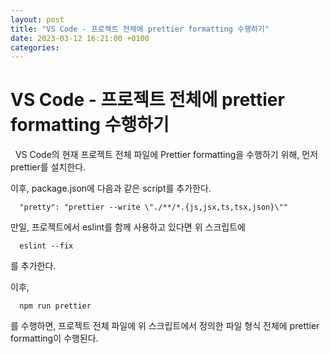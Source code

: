 ```yaml
---
layout: post
title: "VS Code - 프로젝트 전체에 prettier formatting 수행하기"
date: 2023-03-12 16:21:00 +0100
categories:
---
```


# VS Code - 프로젝트 전체에 prettier formatting 수행하기

&nbsp;
VS Code의 현재 프로젝트 전체 파일에 Prettier formatting을 수행하기 위해, 먼저 prettier를 설치한다.

이후, package.json에 다음과 같은 script를 추가한다.

```
  "pretty": "prettier --write \"./**/*.{js,jsx,ts,tsx,json}\""
```

만일, 프로젝트에서 eslint를 함께 사용하고 있다면 위 스크립트에

```
  eslint --fix
```

를 추가한다.

이후,

```
  npm run prettier

```

를 수행하면, 프로젝트 전체 파일에 위 스크립트에서 정의한 파일 형식 전체에 prettier formatting이 수행된다.
